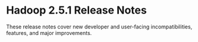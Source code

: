 # Hadoop  2.5.1 Release Notes

These release notes cover new developer and user-facing incompatibilities, features, and major improvements.



